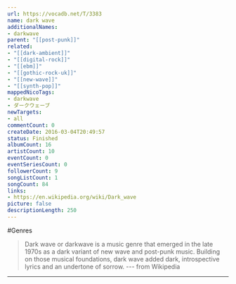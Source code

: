 ```yaml
---
url: https://vocadb.net/T/3383
name: dark wave
additionalNames: 
- darkwave
parent: "[[post-punk]]"
related:
- "[[dark-ambient]]"
- "[[digital-rock]]"
- "[[ebm]]"
- "[[gothic-rock-uk]]"
- "[[new-wave]]"
- "[[synth-pop]]"
mappedNicoTags:
- darkwave
- ダークウェーブ
newTargets:
- all
commentCount: 0
createDate: 2016-03-04T20:49:57
status: Finished
albumCount: 16
artistCount: 10
eventCount: 0
eventSeriesCount: 0
followerCount: 9
songListCount: 1
songCount: 84
links: 
- https://en.wikipedia.org/wiki/Dark_wave
picture: false
descriptionLength: 250
---
```


#Genres

>Dark wave or darkwave is a music genre that emerged in the late 1970s as a dark variant of new wave and post-punk music. Building on those musical foundations, dark wave added dark, introspective lyrics and an undertone of sorrow. --- from Wikipedia

---

